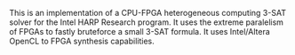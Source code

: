  This is an implementation of a CPU-FPGA heterogeneous computing 3-SAT solver for the Intel HARP Research program. It uses the extreme paralelism of FPGAs to fastly bruteforce a small 3-SAT formula. 
 It uses Intel/Altera OpenCL to FPGA synthesis capabilities.
